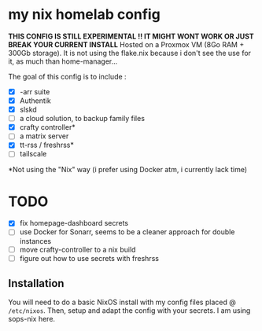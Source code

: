 # my nix homelab config

**THIS CONFIG IS STILL EXPERIMENTAL !! IT MIGHT WONT WORK OR JUST BREAK YOUR CURRENT INSTALL**
Hosted on a Proxmox VM (8Go RAM + 300Gb storage). It is not using the flake.nix because i don't see the use for it, as much than home-manager...

The goal of this config is to include :

- [x] -arr suite
- [x] Authentik
- [x] slskd
- [ ] a cloud solution, to backup family files
- [x] crafty controller\*
- [ ] a matrix server
- [x] tt-rss / freshrss\*
- [ ] tailscale

\*Not using the "Nix" way (i prefer using Docker atm, i currently lack time)

# TODO

- [x] fix homepage-dashboard secrets
- [ ] use Docker for Sonarr, seems to be a cleaner approach for double instances
- [ ] move crafty-controller to a nix build
- [ ] figure out how to use secrets with freshrss

## Installation

You will need to do a basic NixOS install with my config files placed @ `/etc/nixos`.
Then, setup and adapt the config with your secrets. I am using sops-nix here.
